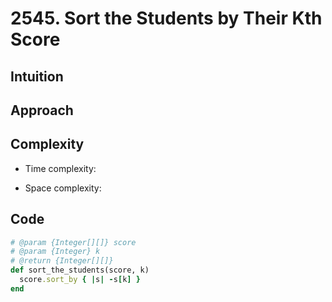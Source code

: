 # 2545. Sort the Students by Their Kth Score

## Intuition

## Approach
<!-- Describe your approach to solving the problem. -->

## Complexity

- Time complexity:
<!-- Add your time complexity here, e.g. $$O(n)$$ -->

- Space complexity:
<!-- Add your space complexity here, e.g. $$O(n)$$ -->

## Code

```ruby
# @param {Integer[][]} score
# @param {Integer} k
# @return {Integer[][]}
def sort_the_students(score, k)
  score.sort_by { |s| -s[k] }
end
```
